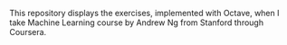 
This repository displays the exercises, implemented with Octave, when I take Machine Learning course by Andrew Ng from Stanford through Coursera. 
